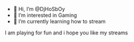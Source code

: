 - 👋 Hi, I’m @DjHoSbOy
- 👀 I’m interested in Gaming
- 🌱 I’m currently learning how to stream 

I am playing for fun and i hope you like my streams 
